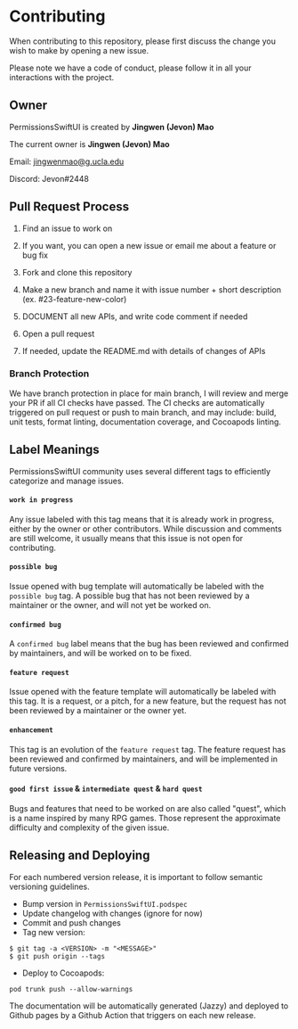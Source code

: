# Contributing

When contributing to this repository, please first discuss the change you wish to make by opening a new issue. 

Please note we have a code of conduct, please follow it in all your interactions with the project.

## Owner

PermissionsSwiftUI is created by **Jingwen (Jevon) Mao**

The current owner is **Jingwen (Jevon) Mao**

Email: jingwenmao@g.ucla.edu

Discord: Jevon#2448

## Pull Request Process

1.  Find an issue to work on

2.  If you want, you can open a new issue or email me about a feature or bug fix

3.  Fork and clone this repository

4.  Make a new branch and name it with issue number + short description (ex. #23-feature-new-color)

5.  DOCUMENT all new APIs, and write code comment if needed

6.  Open a pull request

7.  If needed, update the README.md with details of changes of APIs

### Branch Protection
We have branch protection in place for main branch, I will review and merge your PR if all CI checks have passed. The CI checks are automatically triggered on pull request or push to main branch, and may include: build, unit tests, format linting, documentation coverage, and Cocoapods linting. 

## Label Meanings

PermissionsSwiftUI community uses several different tags to efficiently categorize and manage issues. 

#### `work in progress`
Any issue labeled with this tag means that it is already work in progress, either by the owner or other contributors. While discussion and comments are still welcome, it usually means that this issue is not open for contributing.

#### `possible bug`
Issue opened with bug template will automatically be labeled with the `possible bug` tag. A possible bug that has not been reviewed by a maintainer or the owner, and will not yet be worked on.

#### `confirmed bug`
A `confirmed bug` label means that the bug has been reviewed and confirmed by maintainers, and will be worked on to be fixed.

#### `feature request`
Issue opened with the feature template will automatically be labeled with this tag. It is a request, or a pitch, for a new feature, but the request has not been reviewed by a maintainer or the owner yet.

#### `enhancement`
This tag is an evolution of the `feature request` tag. The feature request has been reviewed and confirmed by maintainers, and will be implemented in future versions.

#### `good first issue` & `intermediate quest` & `hard quest`
Bugs and features that need to be worked on are also called "quest", which is a name inspired by many RPG games. Those represent the approximate difficulty and complexity of the given issue. 

## Releasing and Deploying

For each numbered version release, it is important to follow semantic versioning guidelines.
- Bump version in `PermissionsSwiftUI.podspec`
- Update changelog with changes (ignore for now)
- Commit and push changes 
- Tag new version:
```
$ git tag -a <VERSION> -m "<MESSAGE>"
$ git push origin --tags
```
- Deploy to Cocoapods:
```
pod trunk push --allow-warnings
```
The documentation will be automatically generated (Jazzy) and deployed to Github pages by a Github Action that triggers on each new release.

